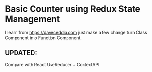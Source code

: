 # Basic Counter using Redux State Management

I learn from https://daveceddia.com just make a few change turn Class Component into Function Component.


## UPDATED:

Compare with React UseReducer + ContextAPI

